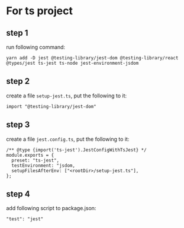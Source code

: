 # For ts project

## step 1
run following command: 

``` yarn add -D jest @testing-library/jest-dom @testing-library/react @types/jest ts-jest ts-node jest-environment-jsdom ```

## step 2
create a file `setup-jest.ts`, put the following to it:

``` import "@testing-library/jest-dom" ```

## step 3
create a file `jest.config.ts`, put the following to it:

```
/** @type {import('ts-jest').JestConfigWithTsJest} */
module.exports = {
  preset: "ts-jest",
  testEnvironment: "jsdom,
  setupFilesAfterEnv: ["<rootDir>/setup-jest.ts"],
};
```

## step 4
add following script to package.json:

```
"test": "jest"
```
